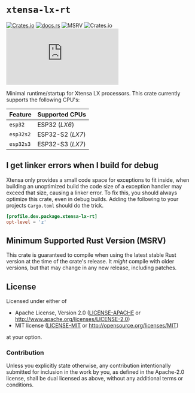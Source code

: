 # `xtensa-lx-rt`

[![Crates.io](https://img.shields.io/crates/v/xtensa-lx-rt?labelColor=1C2C2E&color=C96329&logo=Rust&style=flat-square)](https://crates.io/crates/xtensa-lx-rt)
[![docs.rs](https://img.shields.io/docsrs/xtensa-lx-rt?labelColor=1C2C2E&color=C96329&logo=rust&style=flat-square)](https://docs.espressif.com/projects/rust/xtensa-lx-rt/latest/)
![MSRV](https://img.shields.io/badge/MSRV-1.88.0-blue?labelColor=1C2C2E&style=flat-square)
![Crates.io](https://img.shields.io/crates/l/xtensa-lx-rt?labelColor=1C2C2E&style=flat-square)
[![Matrix](https://img.shields.io/matrix/esp-rs:matrix.org?label=join%20matrix&labelColor=1C2C2E&color=BEC5C9&logo=matrix&style=flat-square)](https://matrix.to/#/#esp-rs:matrix.org)

Minimal runtime/startup for Xtensa LX processors. This crate currently supports the following CPU's:

| Feature   | Supported CPUs   |
| --------- | ---------------- |
| `esp32`   | ESP32 (_LX6_)    |
| `esp32s2` | ESP32-S2 (_LX7_) |
| `esp32s3` | ESP32-S3 (_LX7_) |

## I get linker errors when I build for debug

Xtensa only provides a small code space for exceptions to fit inside, when building an unoptimized build the code size of a exception handler may exceed that size, causing a linker error. To fix this, you should always optimize this crate, even in debug builds. Adding the following to your projects `Cargo.toml` should do the trick.

```toml
[profile.dev.package.xtensa-lx-rt]
opt-level = 'z'
```

## Minimum Supported Rust Version (MSRV)

This crate is guaranteed to compile when using the latest stable Rust version at the time of the crate's release. It _might_ compile with older versions, but that may change in any new release, including patches.

## License

Licensed under either of

- Apache License, Version 2.0 ([LICENSE-APACHE](../LICENSE-APACHE) or
  http://www.apache.org/licenses/LICENSE-2.0)
- MIT license ([LICENSE-MIT](../LICENSE-MIT) or http://opensource.org/licenses/MIT)

at your option.

### Contribution

Unless you explicitly state otherwise, any contribution intentionally submitted for inclusion in the
work by you, as defined in the Apache-2.0 license, shall be dual licensed as above, without any
additional terms or conditions.
